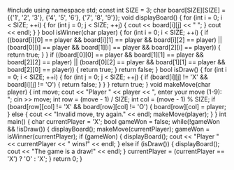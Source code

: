 #include <iostream>
using namespace std;
const int SIZE = 3;
char board[SIZE][SIZE] = {{'1', '2', '3'}, {'4', '5', '6'}, {'7', '8', '9'}};
void displayBoard() {
    for (int i = 0; i < SIZE; ++i) {
        for (int j = 0; j < SIZE; ++j) {
            cout << board[i][j] << " ";
        }
        cout << endl;
    }
}
bool isWinner(char player) {
    for (int i = 0; i < SIZE; ++i) {
        if ((board[i][0] == player && board[i][1] == player && board[i][2] == player) ||
            (board[0][i] == player && board[1][i] == player && board[2][i] == player)) {
            return true;
        }
    }
    if ((board[0][0] == player && board[1][1] == player && board[2][2] == player) ||
        (board[0][2] == player && board[1][1] == player && board[2][0] == player)) {
        return true;
    }
    return false;
}
bool isDraw() {
    for (int i = 0; i < SIZE; ++i) {
        for (int j = 0; j < SIZE; ++j) {
            if (board[i][j] != 'X' && board[i][j] != 'O') {
                return false;
            }
        }
    }
    return true;
}
void makeMove(char player) {
    int move;
    cout << "Player " << player << ", enter your move (1-9): ";
    cin >> move;
    int row = (move - 1) / SIZE;
    int col = (move - 1) % SIZE;
    if (board[row][col] != 'X' && board[row][col] != 'O') {
        board[row][col] = player;
    } else {
        cout << "Invalid move, try again." << endl;
        makeMove(player);
    }
}
int main() {
    char currentPlayer = 'X';
    bool gameWon = false;
    while(!gameWon && !isDraw()) {
        displayBoard();
        makeMove(currentPlayer);
        gameWon = isWinner(currentPlayer);
        if (gameWon) {
            displayBoard();
            cout << "Player " << currentPlayer << " wins!" << endl;
        } else if (isDraw()) {
            displayBoard();
            cout << "The game is a draw!" << endl;
        }
        currentPlayer = (currentPlayer == 'X') ? 'O' : 'X';
    }
    return 0;
}
